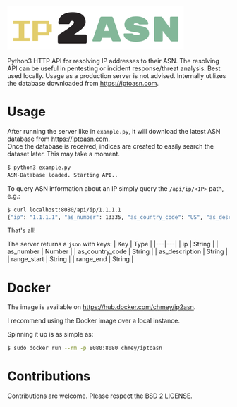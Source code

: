 ![](docs/ip2asn.png)

Python3 HTTP API for resolving IP addresses to their ASN. The resolving API can be useful in pentesting or incident response/threat analysis. Best used locally. Usage as a production server is not advised. Internally utilizes the database downloaded from https://iptoasn.com.

# Usage

After running the server like in `example.py`, it will download the latest ASN database from https://iptoasn.com.   
Once the database is received, indices are created to easily search the dataset later. This may take a moment.
```bash
$ python3 example.py
ASN-Database loaded. Starting API..
```

To query ASN information about an IP simply query the `/api/ip/<IP>` path, e.g.:

```bash
$ curl localhost:8080/api/ip/1.1.1.1
{"ip": "1.1.1.1", "as_number": 13335, "as_country_code": "US", "as_description": "CLOUDFLARENET - Cloudflare, Inc.", "range_start": "1.1.1.0", "range_end": "1.1.1.255"}
```

That's all!

The server returns a `json` with keys:
| Key | Type |
|---|---|
| ip | String | 
| as_number | Number | 
| as_country_code | String | 
| as_description | String | 
| range_start | String | 
| range_end | String | 



# Docker

The image is available on https://hub.docker.com/chmey/ip2asn.

I recommend using the Docker image over a local instance.

Spinning it up is as simple as:
```bash
$ sudo docker run --rm -p 8080:8080 chmey/iptoasn
```

# Contributions
Contributions are welcome. Please respect the BSD 2 LICENSE.
